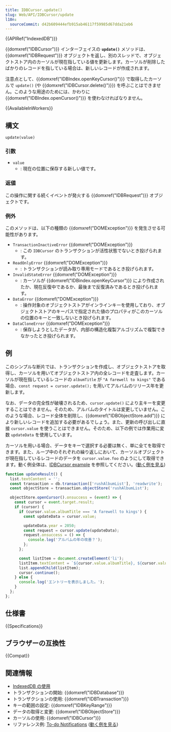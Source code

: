 ```yaml
---
title: IDBCursor.update()
slug: Web/API/IDBCursor/update
l10n:
  sourceCommit: d42b609444efb915ab46117f59985d67dda21eb6
---
```


{{APIRef("IndexedDB")}}

{{domxref("IDBCursor")}} インターフェイスの **`update()`** メソッドは、{{domxref("IDBRequest")}} オブジェクトを返し、別のスレッドで、オブジェクトストア内のカーソルが現在指している値を更新します。カーソルが削除したばかりのレコードを指している場合は、新しいレコードが作成されます。

注意点として、{{domxref("IDBIndex.openKeyCursor()")}} で取得したカーソルで `update()` (や {{domxref("IDBCursor.delete()")}}) を呼ぶことはできません。このような用途のためには、かわりに {{domxref("IDBIndex.openCursor()")}} を使わなければなりません。

{{AvailableInWorkers}}

## 構文

```js-nolint
update(value)
```

### 引数

- `value`
  - : 現在の位置に保存する新しい値です。

### 返値

この操作に関する続くイベントが発火する {{domxref("IDBRequest")}} オブジェクトです。

### 例外

このメソッドは、以下の種類の {{domxref("DOMException")}} を発生させる可能性があります。

- `TransactionInactiveError` {{domxref("DOMException")}}
  - : この `IDBCursor` のトランザクションが活性状態でないとき投げられます。
- `ReadOnlyError` {{domxref("DOMException")}}
  - : トランザクションが読み取り専用モードであるとき投げられます。
- `InvalidStateError` {{domxref("DOMException")}}
  - : カーソルが {{domxref("IDBindex.openKeyCursor")}} により作成されたか、現在反復中であるか、最後まで反復済みであるとき投げられます。
- `DataError` {{domxref("DOMException")}}
  - : 操作対象のオブジェクトストアがインラインキーを使用しており、オブジェクトストアのキーパスで指定された値のプロパティがこのカーソルの位置のキーと一致しないとき投げられます。
- `DataCloneError` {{domxref("DOMException")}}
  - : 保存しようとしたデータが、内部の構造化複製アルゴリズムで複製できなかったとき投げられます。

## 例

このシンプルな断片では、トランザクションを作成し、オブジェクトストアを取得し、カーソルを用いてオブジェクトストア内の全レコードを走査します。カーソルが現在指しているレコードの `albumTitle` が `"A farewell to kings"` である場合、`const request = cursor.update();` を用いてアルバムのリリース年を更新します。

なお、データの完全性が破壊されるため、`cursor.update()` により主キーを変更することはできません。そのため、アルバムのタイトルは変更していません。このような場合、レコード全体を削除し、{{domxref("IDBObjectStore.add")}} により新しいレコードを追加する必要があるでしょう。また、更新の呼び出しに直接 `cursor.value` を使うことはできません。そのため、以下の例では作業用に変数 `updateData` を使用しています。

カーソルを用いる場合、データをキーで選択する必要は無く、単に全てを取得できます。また、ループ中のそれぞれの繰り返しにおいて、カーソルオブジェクトが現在指しているレコードのデータを `cursor.value.foo` のようにして取得できます。動く例全体は、[IDBCursor example](https://github.com/mdn/dom-examples/tree/main/indexeddb-examples/idbcursor) を参照してください。([動く例を見る](https://mdn.github.io/dom-examples/indexeddb-examples/idbcursor/))

```js
function updateResult() {
  list.textContent = '';
  const transaction = db.transaction(['rushAlbumList'], 'readwrite');
  const objectStore = transaction.objectStore('rushAlbumList');

  objectStore.openCursor().onsuccess = (event) => {
    const cursor = event.target.result;
    if (cursor) {
      if (cursor.value.albumTitle === 'A farewell to kings') {
        const updateData = cursor.value;

        updateData.year = 2050;
        const request = cursor.update(updateData);
        request.onsuccess = () => {
          console.log('アルバムの年の改善？');
        };
      };

      const listItem = document.createElement('li');
      listItem.textContent = `${cursor.value.albumTitle}, ${cursor.value.year}`;
      list.appendChild(listItem);
      cursor.continue();
    } else {
      console.log('エントリーを表示しました。');
    }
  };
};
```

## 仕様書

{{Specifications}}

## ブラウザーの互換性

{{Compat}}

## 関連情報

- [IndexedDB の使用](/ja/docs/Web/API/IndexedDB_API/Using_IndexedDB)
- トランザクションの開始: {{domxref("IDBDatabase")}}
- トランザクションの使用: {{domxref("IDBTransaction")}}
- キーの範囲の設定: {{domxref("IDBKeyRange")}}
- データの取得と変更: {{domxref("IDBObjectStore")}}
- カーソルの使用: {{domxref("IDBCursor")}}
- リファレンス例: [To-do Notifications](https://github.com/mdn/dom-examples/tree/main/to-do-notifications) ([動く例を見る](https://mdn.github.io/dom-examples/to-do-notifications/))
